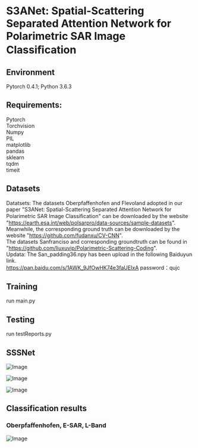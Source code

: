 # S3ANet: Spatial-Scattering Separated Attention Network for Polarimetric SAR Image Classiﬁcation 
## Environment
Pytorch 0.4.1; Python 3.6.3

## Requirements:
Pytorch  
Torchvision  
Numpy  
PIL  
matplotlib  
pandas  
sklearn  
tqdm  
timeit  

## Datasets
Datatsets: The datasets Oberpfaffenhofen and Flevoland adopted in our paper "S3ANet: Spatial-Scattering Separated Attention Network for Polarimetric SAR Image Classiﬁcation" can be downloaded by the website "https://earth.esa.int/web/polsarpro/data-sources/sample-datasets".  
Meanwhile, the corresponding ground truth can be downloaded by the website "https://github.com/fudanxu/CV-CNN".  
The datasets Sanfranciso and corresponding groundtruth can be found in "https://github.com/liuxuvip/Polarimetric-Scattering-Coding".    
Updata: The San_padding36.npy has been upload in the following Baiduyun link.  
https://pan.baidu.com/s/1AWK_9JfOwHK74e3faUEIxA password：qujc
## Training
run main.py

## Testing
run testReports.py
## SSSNet
![Image](https://github.com/jizexuan/SSSANet/blob/master/img/rsssa.png)  

![Image](https://github.com/jizexuan/SSSANet/blob/master/img/sssa.png)  

![Image](https://github.com/jizexuan/SSSANet/blob/master/img/networks.png)
## Classification results

###  Oberpfaffenhofen, E-SAR, L-Band

![Image](https://github.com/jizexuan/SSSANet/blob/master/img/results.png)
